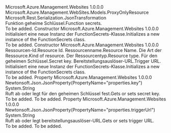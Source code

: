 <Type Name="FunctionSecrets" FullName="Microsoft.Azure.Management.WebSites.Models.FunctionSecrets">
  <TypeSignature Language="C#" Value="public class FunctionSecrets : Microsoft.Azure.Management.WebSites.Models.ProxyOnlyResource" />
  <TypeSignature Language="ILAsm" Value=".class public auto ansi beforefieldinit FunctionSecrets extends Microsoft.Azure.Management.WebSites.Models.ProxyOnlyResource" />
  <TypeSignature Language="DocId" Value="T:Microsoft.Azure.Management.WebSites.Models.FunctionSecrets" />
  <TypeSignature Language="VB.NET" Value="Public Class FunctionSecrets&#xA;Inherits ProxyOnlyResource" />
  <TypeSignature Language="F#" Value="type FunctionSecrets = class&#xA;    inherit ProxyOnlyResource" />
  <AssemblyInfo>
    <AssemblyName>Microsoft.Azure.Management.Websites</AssemblyName>
    <AssemblyVersion>1.0.0.0</AssemblyVersion>
  </AssemblyInfo>
  <Base>
    <BaseTypeName>Microsoft.Azure.Management.WebSites.Models.ProxyOnlyResource</BaseTypeName>
  </Base>
  <Interfaces />
  <Attributes>
    <Attribute>
      <AttributeName>Microsoft.Rest.Serialization.JsonTransformation</AttributeName>
    </Attribute>
  </Attributes>
  <Docs>
    <summary>
            <span data-ttu-id="4da57-101">Funktion geheime Schlüssel.</span><span class="sxs-lookup"><span data-stu-id="4da57-101">Function secrets.</span></span>
            </summary>
    <remarks>To be added.</remarks>
  </Docs>
  <Members>
    <Member MemberName=".ctor">
      <MemberSignature Language="C#" Value="public FunctionSecrets ();" />
      <MemberSignature Language="ILAsm" Value=".method public hidebysig specialname rtspecialname instance void .ctor() cil managed" />
      <MemberSignature Language="DocId" Value="M:Microsoft.Azure.Management.WebSites.Models.FunctionSecrets.#ctor" />
      <MemberSignature Language="VB.NET" Value="Public Sub New ()" />
      <MemberType>Constructor</MemberType>
      <AssemblyInfo>
        <AssemblyName>Microsoft.Azure.Management.Websites</AssemblyName>
        <AssemblyVersion>1.0.0.0</AssemblyVersion>
      </AssemblyInfo>
      <Parameters />
      <Docs>
        <summary>
            <span data-ttu-id="4da57-102">Initialisiert eine neue Instanz der FunctionSecrets-Klasse.</span><span class="sxs-lookup"><span data-stu-id="4da57-102">Initializes a new instance of the FunctionSecrets class.</span></span>
            </summary>
        <remarks>To be added.</remarks>
      </Docs>
    </Member>
    <Member MemberName=".ctor">
      <MemberSignature Language="C#" Value="public FunctionSecrets (string id = null, string name = null, string kind = null, string type = null, string key = null, string triggerUrl = null);" />
      <MemberSignature Language="ILAsm" Value=".method public hidebysig specialname rtspecialname instance void .ctor(string id, string name, string kind, string type, string key, string triggerUrl) cil managed" />
      <MemberSignature Language="DocId" Value="M:Microsoft.Azure.Management.WebSites.Models.FunctionSecrets.#ctor(System.String,System.String,System.String,System.String,System.String,System.String)" />
      <MemberSignature Language="VB.NET" Value="Public Sub New (Optional id As String = null, Optional name As String = null, Optional kind As String = null, Optional type As String = null, Optional key As String = null, Optional triggerUrl As String = null)" />
      <MemberSignature Language="F#" Value="new Microsoft.Azure.Management.WebSites.Models.FunctionSecrets : string * string * string * string * string * string -&gt; Microsoft.Azure.Management.WebSites.Models.FunctionSecrets" Usage="new Microsoft.Azure.Management.WebSites.Models.FunctionSecrets (id, name, kind, type, key, triggerUrl)" />
      <MemberType>Constructor</MemberType>
      <AssemblyInfo>
        <AssemblyName>Microsoft.Azure.Management.Websites</AssemblyName>
        <AssemblyVersion>1.0.0.0</AssemblyVersion>
      </AssemblyInfo>
      <Parameters>
        <Parameter Name="id" Type="System.String" />
        <Parameter Name="name" Type="System.String" />
        <Parameter Name="kind" Type="System.String" />
        <Parameter Name="type" Type="System.String" />
        <Parameter Name="key" Type="System.String" />
        <Parameter Name="triggerUrl" Type="System.String" />
      </Parameters>
      <Docs>
        <param name="id"><span data-ttu-id="4da57-103">Ressourcen-Id.</span><span class="sxs-lookup"><span data-stu-id="4da57-103">Resource Id.</span></span></param>
        <param name="name"><span data-ttu-id="4da57-104">Ressourcenname.</span><span class="sxs-lookup"><span data-stu-id="4da57-104">Resource Name.</span></span></param>
        <param name="kind"><span data-ttu-id="4da57-105">Die Art der Ressource.</span><span class="sxs-lookup"><span data-stu-id="4da57-105">Kind of resource.</span></span></param>
        <param name="type"><span data-ttu-id="4da57-106">Der Ressourcentyp.</span><span class="sxs-lookup"><span data-stu-id="4da57-106">Resource type.</span></span></param>
        <param name="key"><span data-ttu-id="4da57-107">Für den geheimen Schlüssel.</span><span class="sxs-lookup"><span data-stu-id="4da57-107">Secret key.</span></span></param>
        <param name="triggerUrl"><span data-ttu-id="4da57-108">Bereitstellungsauslöser-URL.</span><span class="sxs-lookup"><span data-stu-id="4da57-108">Trigger URL.</span></span></param>
        <summary>
            <span data-ttu-id="4da57-109">Initialisiert eine neue Instanz der FunctionSecrets-Klasse.</span><span class="sxs-lookup"><span data-stu-id="4da57-109">Initializes a new instance of the FunctionSecrets class.</span></span>
            </summary>
        <remarks>To be added.</remarks>
      </Docs>
    </Member>
    <Member MemberName="Key">
      <MemberSignature Language="C#" Value="public string Key { get; set; }" />
      <MemberSignature Language="ILAsm" Value=".property instance string Key" />
      <MemberSignature Language="DocId" Value="P:Microsoft.Azure.Management.WebSites.Models.FunctionSecrets.Key" />
      <MemberSignature Language="VB.NET" Value="Public Property Key As String" />
      <MemberSignature Language="F#" Value="member this.Key : string with get, set" Usage="Microsoft.Azure.Management.WebSites.Models.FunctionSecrets.Key" />
      <MemberType>Property</MemberType>
      <AssemblyInfo>
        <AssemblyName>Microsoft.Azure.Management.Websites</AssemblyName>
        <AssemblyVersion>1.0.0.0</AssemblyVersion>
      </AssemblyInfo>
      <Attributes>
        <Attribute>
          <AttributeName>Newtonsoft.Json.JsonProperty(PropertyName="properties.key")</AttributeName>
        </Attribute>
      </Attributes>
      <ReturnValue>
        <ReturnType>System.String</ReturnType>
      </ReturnValue>
      <Docs>
        <summary>
            <span data-ttu-id="4da57-110">Ruft ab oder legt für den geheimen Schlüssel fest.</span><span class="sxs-lookup"><span data-stu-id="4da57-110">Gets or sets secret key.</span></span>
            </summary>
        <value>To be added.</value>
        <remarks>To be added.</remarks>
      </Docs>
    </Member>
    <Member MemberName="TriggerUrl">
      <MemberSignature Language="C#" Value="public string TriggerUrl { get; set; }" />
      <MemberSignature Language="ILAsm" Value=".property instance string TriggerUrl" />
      <MemberSignature Language="DocId" Value="P:Microsoft.Azure.Management.WebSites.Models.FunctionSecrets.TriggerUrl" />
      <MemberSignature Language="VB.NET" Value="Public Property TriggerUrl As String" />
      <MemberSignature Language="F#" Value="member this.TriggerUrl : string with get, set" Usage="Microsoft.Azure.Management.WebSites.Models.FunctionSecrets.TriggerUrl" />
      <MemberType>Property</MemberType>
      <AssemblyInfo>
        <AssemblyName>Microsoft.Azure.Management.Websites</AssemblyName>
        <AssemblyVersion>1.0.0.0</AssemblyVersion>
      </AssemblyInfo>
      <Attributes>
        <Attribute>
          <AttributeName>Newtonsoft.Json.JsonProperty(PropertyName="properties.triggerUrl")</AttributeName>
        </Attribute>
      </Attributes>
      <ReturnValue>
        <ReturnType>System.String</ReturnType>
      </ReturnValue>
      <Docs>
        <summary>
            <span data-ttu-id="4da57-111">Ruft ab oder legt bereitstellungsauslöser-URL.</span><span class="sxs-lookup"><span data-stu-id="4da57-111">Gets or sets trigger URL.</span></span>
            </summary>
        <value>To be added.</value>
        <remarks>To be added.</remarks>
      </Docs>
    </Member>
  </Members>
</Type>